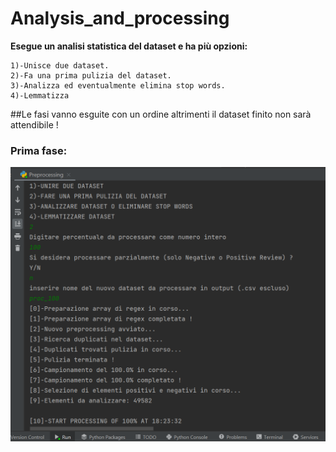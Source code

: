 # Analysis_and_processing
 
 __Esegue un analisi statistica del dataset e ha più opzioni:__ 
     
    1)-Unisce due dataset.
    2)-Fa una prima pulizia del dataset.
    3)-Analizza ed eventualmente elimina stop words.
    4)-Lemmatizza

##Le fasi vanno esguite con un ordine altrimenti il dataset finito non sarà attendibile !
### Prima fase:

![Screenshot](MyScripts/OUTPUTS/Fasi_di_pulizia/1a_Fase.png)
